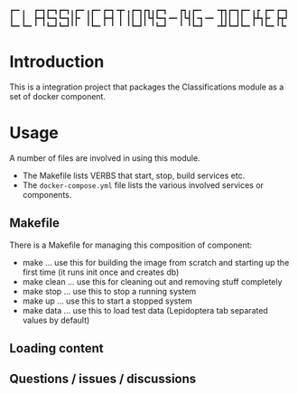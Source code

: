 ``` console
┏━╸╻  ┏━┓┏━┓┏━┓╻┏━╸╻┏━╸┏━┓╺┳╸╻┏━┓┏┓╻┏━┓   ┏┓╻┏━╸   ╺┳┓┏━┓┏━╸╻┏ ┏━╸┏━┓
┃  ┃  ┣━┫┗━┓┗━┓┃┣╸ ┃┃  ┣━┫ ┃ ┃┃ ┃┃┗┫┗━┓╺━╸┃┗┫┃╺┓╺━╸ ┃┃┃ ┃┃  ┣┻┓┣╸ ┣┳┛
┗━╸┗━╸╹ ╹┗━┛┗━┛╹╹  ╹┗━╸╹ ╹ ╹ ╹┗━┛╹ ╹┗━┛   ╹ ╹┗━┛   ╺┻┛┗━┛┗━╸╹ ╹┗━╸╹┗╸
```

# Introduction

This is a integration project that packages the Classifications module as a set of docker component.

# Usage

A number of files are involved in using this module. 

- The Makefile lists VERBS that start, stop, build services etc. 
- The `docker-compose.yml` file lists the various involved services or components.

## Makefile

There is a Makefile for managing this composition of component:

-   make ... use this for building the image from scratch and starting up the first time (it runs init once and creates db)
-   make clean ... use this for cleaning out and removing stuff completely
-   make stop ... use this to stop a running system
-   make up ... use this to start a stopped system
-   make data ... use this to load test data (Lepidoptera tab separated values by default)

## Loading content

## Questions / issues / discussions
